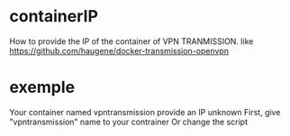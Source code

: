 <a href="https://zupimages.net/viewer.php?id=20/38/hhac.png"><img src="https://zupimages.net/up/20/38/hhac.png" alt="" /></a>

# containerIP
How to provide the IP of the container of VPN TRANMISSION.
like https://github.com/haugene/docker-transmission-openvpn

# exemple
Your container named vpntransmission provide an IP unknown
First, give "vpntransmission" name to your contrainer
Or change the script
